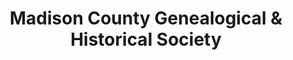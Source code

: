 ---
layout: repo
title: "Madison County Genealogical & Historical Society"
id: 1288
permalink: repos/1288/
---